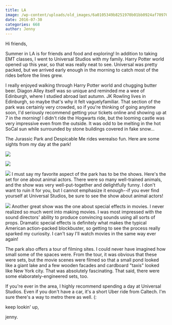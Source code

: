 ```yaml
---
title: LA
image: /wp-content/uploads/old_images/6a0105349b8251970b01bb0924af70970d-500wi.jpg
date: 2016-07-30
categories: 668
author: Jenny
---
```



Hi friends,

Summer in LA is for friends and food and exploring! In addition to taking EMT classes, I went to Universal Studios with my family. Harry Potter world opened up this year, so that was really neat to see. Universal was pretty packed, but we arrived early enough in the morning to catch most of the rides before the lines grew.

I really enjoyed walking through Harry Potter world and chugging butter beer. Diagon Alley itself was so unique and reminded me a wee of Edinburgh, where I studied abroad last autumn. JK Rowling lives in Edinburgh, so maybe that's why it felt vaguelyfamiliar. That section of the park was certainly very crowded, so if you're thinking of going anytime soon, I'd seriously recommend getting your tickets online and showing up at 7 in the morning! I didn't ride the Hogwarts ride, but the looming castle was very impressive even from the outside. It was odd to be melting in the hot SoCal sun while surrounded by stone buildings covered in fake snow...

The Jurassic Park and Despicable Me rides werealso fun. Here are some sights from my day at the park!

![](/old_images/caltech_as_it_happens/6a0105349b8251970b01b7c8815046970b.jpg)


![](/old_images/caltech_as_it_happens/6a0105349b8251970b01b7c881504e970b.jpg)


![](/old_images/caltech_as_it_happens/6a0105349b8251970b01b7c8815053970b.jpg)
I must say my favorite aspect of the park has to be the shows. Here's the set for one about animal actors. There were so many well-trained animals, and the show was very well-put-together and delightfully funny. I don't want to ruin it for you, but I cannot emphasize it enough--if you ever find yourself at Universal Studios, be sure to see the show about animal actors!

![](/old_images/caltech_as_it_happens/6a0105349b8251970b01b7c8815058970b.jpg)
Another great show was the one about special effects in movies. I never realized so much went into making movies. I was most impressed with the sound directors' ability to produce convincing sounds using all sorts of props. Dramatic special effects is definitely what makes the typical American action-packed blockbuster, so getting to see the process really sparked my curiosity. I can't say I'll watch movies in the same way ever again!

The park also offers a tour of filming sites. I could never have imagined how small some of the spaces were. From the tour, it was obvious that these were sets, but the movie scenes were filmed so that a small pond looked like a giant lake and a few wooden facades and cardboard "taxis" looked like New York city. That was absolutely fascinating. That said, there were some elaborately-engineered sets, too.

If you're ever in the area, I highly recommend spending a day at Universal Studios. Even if you don't have a car, it's a short Uber ride from Caltech. I'm sure there's a way to metro there as well. (:

keep lookin' up,

jenny.

